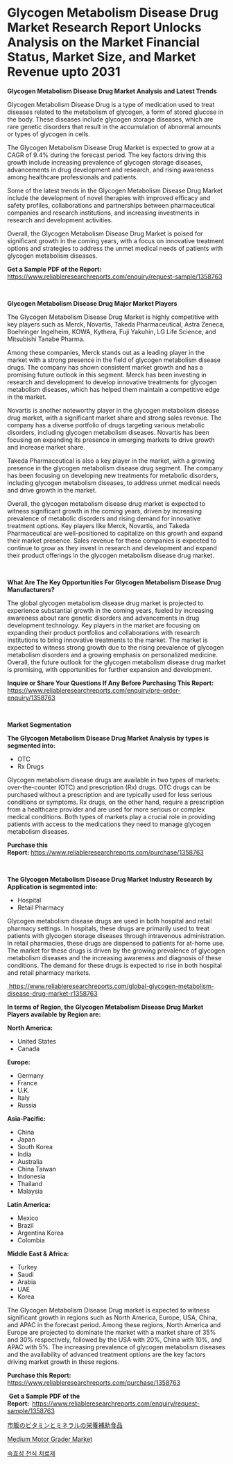 <p><h1>Glycogen Metabolism Disease Drug Market Research Report Unlocks Analysis on the Market Financial Status, Market Size, and Market Revenue upto 2031</h1></p><p><strong>Glycogen Metabolism Disease Drug Market Analysis and Latest Trends</strong></p>
<p><p>Glycogen Metabolism Disease Drug is a type of medication used to treat diseases related to the metabolism of glycogen, a form of stored glucose in the body. These diseases include glycogen storage diseases, which are rare genetic disorders that result in the accumulation of abnormal amounts or types of glycogen in cells.</p><p>The Glycogen Metabolism Disease Drug Market is expected to grow at a CAGR of 9.4% during the forecast period. The key factors driving this growth include increasing prevalence of glycogen storage diseases, advancements in drug development and research, and rising awareness among healthcare professionals and patients.</p><p>Some of the latest trends in the Glycogen Metabolism Disease Drug Market include the development of novel therapies with improved efficacy and safety profiles, collaborations and partnerships between pharmaceutical companies and research institutions, and increasing investments in research and development activities.</p><p>Overall, the Glycogen Metabolism Disease Drug Market is poised for significant growth in the coming years, with a focus on innovative treatment options and strategies to address the unmet medical needs of patients with glycogen metabolism diseases.</p></p>
<p><strong>Get a Sample PDF of the Report:&nbsp;</strong> <a href="https://www.reliableresearchreports.com/enquiry/request-sample/1358763">https://www.reliableresearchreports.com/enquiry/request-sample/1358763</a></p>
<p>&nbsp;</p>
<p><strong>Glycogen Metabolism Disease Drug Major Market Players</strong></p>
<p><p>The Glycogen Metabolism Disease Drug Market is highly competitive with key players such as Merck, Novartis, Takeda Pharmaceutical, Astra Zeneca, Boehringer Ingelheim, KOWA, Kythera, Fuji Yakuhin, LG Life Science, and Mitsubishi Tanabe Pharma. </p><p>Among these companies, Merck stands out as a leading player in the market with a strong presence in the field of glycogen metabolism disease drugs. The company has shown consistent market growth and has a promising future outlook in this segment. Merck has been investing in research and development to develop innovative treatments for glycogen metabolism diseases, which has helped them maintain a competitive edge in the market.</p><p>Novartis is another noteworthy player in the glycogen metabolism disease drug market, with a significant market share and strong sales revenue. The company has a diverse portfolio of drugs targeting various metabolic disorders, including glycogen metabolism diseases. Novartis has been focusing on expanding its presence in emerging markets to drive growth and increase market share.</p><p>Takeda Pharmaceutical is also a key player in the market, with a growing presence in the glycogen metabolism disease drug segment. The company has been focusing on developing new treatments for metabolic disorders, including glycogen metabolism diseases, to address unmet medical needs and drive growth in the market.</p><p>Overall, the glycogen metabolism disease drug market is expected to witness significant growth in the coming years, driven by increasing prevalence of metabolic disorders and rising demand for innovative treatment options. Key players like Merck, Novartis, and Takeda Pharmaceutical are well-positioned to capitalize on this growth and expand their market presence. Sales revenue for these companies is expected to continue to grow as they invest in research and development and expand their product offerings in the glycogen metabolism disease drug market.</p></p>
<p>&nbsp;</p>
<p><strong>What Are The Key Opportunities For Glycogen Metabolism Disease Drug Manufacturers?</strong></p>
<p><p>The global glycogen metabolism disease drug market is projected to experience substantial growth in the coming years, fueled by increasing awareness about rare genetic disorders and advancements in drug development technology. Key players in the market are focusing on expanding their product portfolios and collaborations with research institutions to bring innovative treatments to the market. The market is expected to witness strong growth due to the rising prevalence of glycogen metabolism disorders and a growing emphasis on personalized medicine. Overall, the future outlook for the glycogen metabolism disease drug market is promising, with opportunities for further expansion and development.</p></p>
<p><strong>Inquire or Share Your Questions If Any Before Purchasing This Report:</strong> <a href="https://www.reliableresearchreports.com/enquiry/pre-order-enquiry/1358763">https://www.reliableresearchreports.com/enquiry/pre-order-enquiry/1358763</a></p>
<p>&nbsp;</p>
<p><strong>Market Segmentation</strong></p>
<p><strong>The Glycogen Metabolism Disease Drug Market Analysis by types is segmented into:</strong></p>
<p><ul><li>OTC</li><li>Rx Drugs</li></ul></p>
<p><p>Glycogen metabolism disease drugs are available in two types of markets: over-the-counter (OTC) and prescription (Rx) drugs. OTC drugs can be purchased without a prescription and are typically used for less serious conditions or symptoms. Rx drugs, on the other hand, require a prescription from a healthcare provider and are used for more serious or complex medical conditions. Both types of markets play a crucial role in providing patients with access to the medications they need to manage glycogen metabolism diseases.</p></p>
<p><strong>Purchase this Report:&nbsp;</strong><a href="https://www.reliableresearchreports.com/purchase/1358763">https://www.reliableresearchreports.com/purchase/1358763</a></p>
<p>&nbsp;</p>
<p><strong>The Glycogen Metabolism Disease Drug Market Industry Research by Application is segmented into:</strong></p>
<p><ul><li>Hospital</li><li>Retail Pharmacy</li></ul></p>
<p><p>Glycogen metabolism disease drugs are used in both hospital and retail pharmacy settings. In hospitals, these drugs are primarily used to treat patients with glycogen storage diseases through intravenous administration. In retail pharmacies, these drugs are dispensed to patients for at-home use. The market for these drugs is driven by the growing prevalence of glycogen metabolism diseases and the increasing awareness and diagnosis of these conditions. The demand for these drugs is expected to rise in both hospital and retail pharmacy markets.</p></p>
<p><a href="https://www.reliableresearchreports.com/global-glycogen-metabolism-disease-drug-market-r1358763">&nbsp;https://www.reliableresearchreports.com/global-glycogen-metabolism-disease-drug-market-r1358763</a></p>
<p><strong>In terms of Region, the Glycogen Metabolism Disease Drug Market Players available by Region are:</strong></p>
<p>
    <p> <strong> North America: </strong>
        <ul>
            <li>United States</li>
            <li>Canada</li>
        </ul>
        </p> 
    <p> <strong> Europe: </strong>
        <ul>
            <li>Germany</li>
            <li>France</li>
            <li>U.K.</li>
            <li>Italy</li>
            <li>Russia</li>
        </ul>
        </p> 
    <p> <strong> Asia-Pacific: </strong>
        <ul>
            <li>China</li>
            <li>Japan</li>
            <li>South Korea</li>
            <li>India</li>
            <li>Australia</li>
            <li>China Taiwan</li>
            <li>Indonesia</li>
            <li>Thailand</li>
            <li>Malaysia</li>
        </ul>
        </p> 
    <p> <strong> Latin America: </strong>
        <ul>
            <li>Mexico</li>
            <li>Brazil</li>
            <li>Argentina Korea</li>
            <li>Colombia</li>
        </ul>
        </p> 
    <p> <strong> Middle East & Africa: </strong>
        <ul>
            <li>Turkey</li>
            <li>Saudi</li>
            <li>Arabia</li>
            <li>UAE</li>
            <li>Korea</li>
        </ul>
    </p>
    </p>
<p><p>The Glycogen Metabolism Disease Drug market is expected to witness significant growth in regions such as North America, Europe, USA, China, and APAC in the forecast period. Among these regions, North America and Europe are projected to dominate the market with a market share of 35% and 30% respectively, followed by the USA with 20%, China with 10%, and APAC with 5%. The increasing prevalence of glycogen metabolism diseases and the availability of advanced treatment options are the key factors driving market growth in these regions.</p></p>
<p><strong>Purchase this Report: </strong><a href="https://www.reliableresearchreports.com/purchase/1358763">https://www.reliableresearchreports.com/purchase/1358763</a></p>
<p>&nbsp;<strong>Get a Sample PDF of the Report:&nbsp;&nbsp;</strong><a href="https://www.reliableresearchreports.com/enquiry/request-sample/1358763">https://www.reliableresearchreports.com/enquiry/request-sample/1358763</a></p>
<p><strong></strong></p>
<p><p><a href="https://medium.com/@jordymiller39/otc%E3%83%93%E3%82%BF%E3%83%9F%E3%83%B3%E3%81%8A%E3%82%88%E3%81%B3%E3%83%9F%E3%83%8D%E3%83%A9%E3%83%AB%E6%A0%84%E9%A4%8A%E8%A3%9C%E5%8A%A9%E9%A3%9F%E5%93%81%E5%B8%82%E5%A0%B4%E3%81%AE%E3%83%88%E3%83%AC%E3%83%B3%E3%83%89%E3%81%A8%E5%B8%82%E5%A0%B4%E5%88%86%E6%9E%90%E3%81%AF-2024%E5%B9%B4%E3%81%8B%E3%82%892031%E5%B9%B4%E3%81%BE%E3%81%A7%E3%81%AE%E6%9C%9F%E9%96%93%E3%81%AB%E4%BA%88%E6%B8%AC%E3%81%95%E3%82%8C%E3%81%A6%E3%81%84%E3%81%BE%E3%81%99-b7cd83daac2d">市販のビタミンとミネラルの栄養補助食品</a></p><p><a href="https://www.linkedin.com/pulse/decoding-medium-motor-grader-market-metrics-share-trends-growth-cgxze?trackingId=cevfe1x1h5hPW4i9WSY4nQ%3D%3D">Medium Motor Grader Market</a></p><p><a href="https://medium.com/@midge5687567/%ED%80%B5-%EC%9E%91%EC%9A%A9-%EC%B2%9C%EC%8B%9D-%EC%95%BD-%EC%8B%9C%EC%9E%A5-%EB%B3%B4%EA%B3%A0%EC%84%9C%EB%8A%94-%EC%9D%B4-%EC%8B%9C%EC%9E%A5%EC%9D%98-%EC%B5%9C%EC%8B%A0-%ED%8A%B8%EB%A0%8C%EB%93%9C-%EB%B0%8F-%EC%84%B1%EC%9E%A5-%EA%B8%B0%ED%9A%8C%EB%A5%BC-%EB%B0%9D%ED%98%80%EC%A4%8D%EB%8B%88%EB%8B%A4-bdef9c065d85">속효성 천식 치료제</a></p></p>